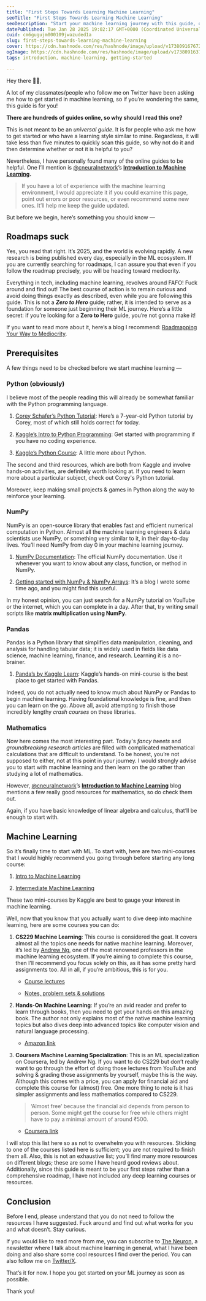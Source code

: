 ```yaml
---
title: "First Steps Towards Learning Machine Learning"
seoTitle: "First Steps Towards Learning Machine Learning"
seoDescription: "Start your machine learning journey with this guide, offering resources and advice on Python, NumPy, Pandas, and more"
datePublished: Tue Jan 28 2025 19:02:17 GMT+0000 (Coordinated Universal Time)
cuid: cm6gugujm000109jwazuded1a
slug: first-steps-towards-learning-machine-learning
cover: https://cdn.hashnode.com/res/hashnode/image/upload/v1738091676724/c4e33d94-d66f-48fa-b0ec-cd7e6a7c1d61.png
ogImage: https://cdn.hashnode.com/res/hashnode/image/upload/v1738091637981/0e7817fa-1e55-416e-b89f-c4045d94676b.png
tags: introduction, machine-learning, getting-started

---
```


Hey there 👋🏽,

A lot of my classmates/people who follow me on Twitter have been asking me how to get started in machine learning, so if you’re wondering the same, this guide is for you!

**There are hundreds of guides online, so why should I read this one?**

This is not meant to be an *universal guide*. It is for people who ask me how to get started or who have a learning style similar to mine. Regardless, it will take less than five minutes to quickly scan this guide, so why not do it and then determine whether or not it is helpful to you?

Nevertheless, I have personally found many of the online guides to be helpful. One I’ll mention is [@cneuralnetwork](https://x.com/cneuralnetwork)’s [**Introduction to Machine Learning**](https://uselessai.in/introduction-to-machine-learning-e272cf75b5b0)**.**

> If you have a lot of experience with the machine learning environment, I would appreciate it if you could examine this page, point out errors or poor resources, or even recommend some new ones. It’ll help me keep the guide updated.

But before we begin, here’s something you should know —

## Roadmaps suck

Yes, you read that right. It’s 2025, and the world is evolving rapidly. A new research is being published every day, especially in the ML ecosystem. If you are currently searching for roadmaps, I can assure you that even if you follow the roadmap precisely, you will be heading toward mediocrity.

Everything in tech, including machine learning, revolves around FAFO! Fuck around and find out! The best course of action is to remain curious and avoid doing things exactly as described, even while you are following this guide. This is not a ***Zero to Hero*** guide; rather, it is intended to serve as a foundation for someone just beginning their ML journey. Here’s a little secret: if you’re looking for a **Zero to Hero** guide, you’re not gonna make it!

If you want to read more about it, here’s a blog I recommend: [Roadmapping Your Way to Mediocrity](https://jitesh117.github.io/musings/roadmapping-your-way-to-mediocrity/).

## Prerequisites

A few things need to be checked before we start machine learning —

### Python (obviously)

I believe most of the people reading this will already be somewhat familiar with the Python programming language.

1. [Corey Schafer’s Python Tutorial](https://youtube.com/playlist?list=PL-osiE80TeTt2d9bfVyTiXJA-UTHn6WwU&si=uBbUCzpzytFhAwQ1): Here’s a 7-year-old Python tutorial by Corey, most of which still holds correct for today.
    
2. [Kaggle’s Intro to Python Programming](https://www.kaggle.com/learn/intro-to-programming): Get started with programming if you have no coding experience.
    
3. [Kaggle’s Python Course](https://www.kaggle.com/learn/python): A little more about Python.
    

The second and third resources, which are both from Kaggle and involve hands-on activities, are definitely worth looking at. If you need to learn more about a particular subject, check out Corey's Python tutorial.

Moreover, keep making small projects & games in Python along the way to reinforce your learning.

### NumPy

NumPy is an open-source library that enables fast and efficient numerical computation in Python. Almost all the machine learning engineers & data scientists use NumPy, or something very similar to it, in their day-to-day lives. You’ll need NumPy from day 0 in your machine learning journey.

1. [NumPy Documentation](https://numpy.org/about/): The official NumPy documentation. Use it whenever you want to know about any class, function, or method in NumPy.
    
2. [Getting started with NumPy & NumPy Arrays](https://blog.adarshdubey.com/getting-started-with-numpy-arrays): It’s a blog I wrote some time ago, and you might find this useful.
    

In my honest opinion, you can just search for a NumPy tutorial on YouTube or the internet, which you can complete in a day. After that, try writing small scripts like **matrix multiplication using NumPy**.

### Pandas

Pandas is a Python library that simplifies data manipulation, cleaning, and analysis for handling tabular data; it is widely used in fields like data science, machine learning, finance, and research. Learning it is a no-brainer.

1. [Panda’s by Kaggle Learn](https://www.kaggle.com/learn/pandas): Kaggle’s hands-on mini-course is the best place to get started with Pandas.
    

Indeed, you do not actually need to know much about NumPy or Pandas to begin machine learning. Having foundational knowledge is fine, and then you can learn on the go. Above all, avoid attempting to finish those incredibly lengthy *crash courses* on these libraries.

### Mathematics

Now here comes the most interesting part. Today's *fancy tweets* and *groundbreaking research articles* are filled with complicated mathematical calculations that are difficult to understand. To be honest, you’re not supposed to either, not at this point in your journey. I would strongly advise you to start with machine learning and then learn on the go rather than studying a lot of mathematics.

However, [@cneuralnetwork](https://x.com/cneuralnetwork)’s [**Introduction to Machine Learning**](https://uselessai.in/introduction-to-machine-learning-e272cf75b5b0) blog mentions a few really good resources for mathematics, so do check them out.

Again, if you have basic knowledge of linear algebra and calculus, that’ll be enough to start with.

## Machine Learning

So it’s finally time to start with ML. To start with, here are two mini-courses that I would highly recommend you going through before starting any long course:

1. [Intro to Machine Learning](https://www.kaggle.com/learn/intro-to-machine-learning)
    
2. [Intermediate Machine Learning](https://www.kaggle.com/learn/intermediate-machine-learning)
    

These two mini-courses by Kaggle are best to gauge your interest in machine learning.

Well, now that you know that you actually want to dive deep into machine learning, here are some courses you can do:

1. **CS229 Machine Learning**: This course is considered the goat. It covers almost all the topics one needs for native machine learning. Moreover, it’s led by [Andrew Ng](https://en.wikipedia.org/wiki/Andrew_Ng), one of the most renowned professors in the machine learning ecosystem. If you’re aiming to complete this course, then I’ll recommend you focus solely on this, as it has some pretty hard assignments too. All in all, if you’re ambitious, this is for you.
    
    * [Course lectures](https://www.youtube.com/playlist?list=PLoROMvodv4rMiGQp3WXShtMGgzqpfVfbU)
        
    * [Notes, problem sets & solutions](https://github.com/maxim5/cs229-2018-autumn)
        
2. **Hands-On Machine Learning**: If you’re an avid reader and prefer to learn through books, then you need to get your hands on this amazing book. The author not only explains most of the native machine learning topics but also dives deep into advanced topics like computer vision and natural language processing.
    
    * [Amazon link](https://www.amazon.in/Hands-Machine-Learning-Scikit-Learn-TensorFlow/dp/9355421982)
        
3. **Coursera Machine Learning Specialization**: This is an ML specialization on Coursera, led by Andrew Ng. If you want to do CS229 but don’t really want to go through the effort of doing those lectures from YouTube and solving & grading those assignments by yourself, maybe this is the way. Although this comes with a price, you can apply for financial aid and complete this course for (almost) free. One more thing to note is it has simpler assignments and less mathematics compared to CS229.
    
    > ‘Almost free’ because the financial aid depends from person to person. Some might get the course for free while others might have to pay a minimal amount of around ₹500.
    
    * [Coursera link](https://www.coursera.org/specializations/machine-learning-introduction)
        

I will stop this list here so as not to overwhelm you with resources. Sticking to one of the courses listed here is sufficient; you are not required to finish them all. Also, this is not an exhaustive list; you’ll find many more resources on different blogs; these are some I have heard good reviews about. Additionally, since this guide is meant to be your first steps rather than a comprehensive roadmap, I have not included any deep learning courses or resources.

## Conclusion

Before I end, please understand that you do not need to follow the resources I have suggested. Fuck around and find out what works for you and what doesn’t. Stay curious.

If you would like to read more from me, you can subscribe to [The Neuron](https://theneuron.substack.com/), a newsletter where I talk about machine learning in general, what I have been doing and also share some cool resources I find over the period. You can also follow me on [Twitter/X](https://x.com/inclinedadarsh).

That’s it for now. I hope you get started on your ML journey as soon as possible.

Thank you!